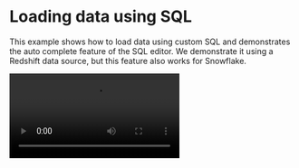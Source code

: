 # Loading data using SQL

This example shows how to load data using custom SQL and demonstrates the auto complete feature of the SQL editor.
We demonstrate it using a Redshift data source, but this feature also works for Snowflake.

<video controls>
    <source src="https://user-images.githubusercontent.com/1765949/169533783-331b8667-9d37-4e74-bb20-13adabc57b6f.mp4" type="video/mp4">
</video>
